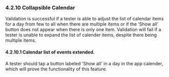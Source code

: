 ### 4.2.10 Collapsible Calendar

Validation is successful if a tester is able to adjust the list of calendar items for a day from few to all when there are multiple items or if the ‘Show all’ button does not appear when there is only one item. Validation will fail if a tester is unable to expand the list of calender items, despite there being multiple items.

#### 4.2.10.1 Calendar list of events extended.

A tester should tap a button labeled 'Show all' in a day in the app calender, which will prove the functionality of this feature.

